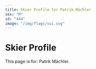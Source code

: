 ```yaml
---
title: Skier Profile for Patrik Mächler
sex: "M"
id: "444"
image: "/img/flags/sui.svg" 
---
```


# Skier Profile

This page is for: Patrik Mächler.
    